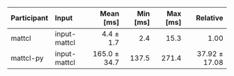 | Participant | Input | Mean [ms] | Min [ms] | Max [ms] | Relative |
|:---|:---|---:|---:|---:|---:|
| mattcl | input-mattcl | 4.4 ± 1.7 | 2.4 | 15.3 | 1.00 |
| mattcl-py | input-mattcl | 165.0 ± 34.7 | 137.5 | 271.4 | 37.92 ± 17.08 |
